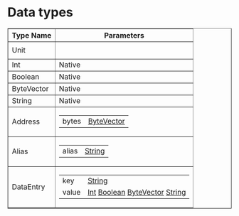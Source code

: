 <div style="overflow-x:auto;">
  <h1>Data types</h1>
<table border="1">
<tr>
  <th>Type Name</th>
  <th>Parameters</th>
</tr>
<tr><td><a id="Unit">Unit</a></td><td>
<table>
</table>
</td></tr>
<tr><td><a id="Int">Int</a></td><td>
Native
</td></tr>
<tr><td><a id="Boolean">Boolean</a></td><td>
Native
</td></tr>
<tr><td><a id="ByteVector">ByteVector</a></td><td>
Native
</td></tr>
<tr><td><a id="String">String</a></td><td>
Native
</td></tr>
<tr><td><a id="Address">Address</a></td><td>
<table>
<tr><td>bytes</td><td>
  <a href="#ByteVector">ByteVector</a>
</td></tr></table>
</td></tr>
<tr><td><a id="Alias">Alias</a></td><td>
<table>
<tr><td>alias</td><td>
  <a href="#String">String</a>
</td></tr></table>
</td></tr>
<tr><td><a id="DataEntry">DataEntry</a></td><td>
<table>
<tr><td>key</td><td>
  <a href="#String">String</a>
</td></tr><tr><td>value</td><td>
   <a href="#Int">Int</a>
   <a href="#Boolean">Boolean</a>
   <a href="#ByteVector">ByteVector</a>
   <a href="#String">String</a>
</td></tr></table>
</td></tr>
</table>
</div>